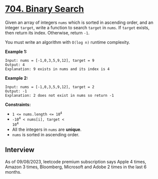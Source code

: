 # [704. Binary Search](https://leetcode.com/problems/binary-search/)

Given an array of integers `nums` which is sorted in ascending order, and an integer `target`, write a function to search `target` in `nums`. If `target` exists, then return its index. Otherwise, return `-1`.

You must write an algorithm with `O(log n)` runtime complexity.

**Example 1:**
```
Input: nums = [-1,0,3,5,9,12], target = 9
Output: 4
Explanation: 9 exists in nums and its index is 4
```

**Example 2:**
```
Input: nums = [-1,0,3,5,9,12], target = 2
Output: -1
Explanation: 2 does not exist in nums so return -1
```

**Constraints:**
* <code>1 <= nums.length <= 10<sup>4</sup></code>
* <code>-10<sup>4</sup> < nums[i], target < 10<sup>4</sup></code>
* All the integers in `nums` are **unique**.
* `nums` is sorted in ascending order.

## Interview
As of 09/08/2023, leetcode premium subscription says Apple 4 times, Amazon 3 times, Bloomberg, Microsoft and Adobe 2 times in the last 6 months.
